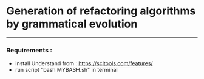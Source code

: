 # Generation of refactoring algorithms by grammatical evolution

******************************************
### Requirements : 
- install Understand from : https://scitools.com/features/
- run script "bash MYBASH.sh" in terminal